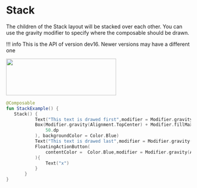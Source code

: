 # Stack

The children of the Stack layout will be stacked over each other. You can use the gravity modifier to specify where the composable should be drawn.

!!! info
    This is the API of version dev16. Newer versions may have a different one


<p align="left">
  <img src ="../../images/layout/stack/StackExample.png" height=100 width=300 />
</p>


```kotlin
@Composable
fun StackExample() {
   Stack() {
           Text("This text is drawed first",modifier = Modifier.gravity(Alignment.TopCenter))
           Box(Modifier.gravity(Alignment.TopCenter) + Modifier.fillMaxHeight() + Modifier.preferredWidth(
               50.dp
           ), backgroundColor = Color.Blue)
           Text("This text is drawed last",modifier = Modifier.gravity(Alignment.Center))
           FloatingActionButton(
               contentColor =  Color.Blue,modifier = Modifier.gravity(Alignment.BottomEnd) + Modifier.padding(12.dp),onClick = {}
           ){
               Text("x")
           }
       }
}
```